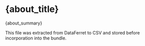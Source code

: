 
# {about_title}

{about_summary}

This file was extracted from DataFerret to CSV and stored before incorporation into the bundle. 

